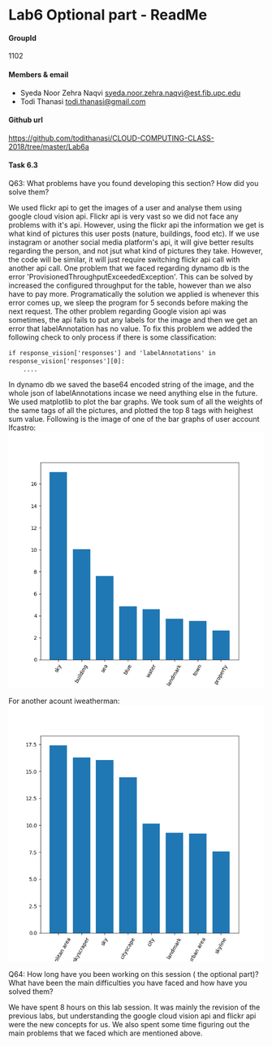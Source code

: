 # Lab6 Optional part - ReadMe

#### GroupId
1102

#### Members & email
- Syeda Noor Zehra Naqvi         <syeda.noor.zehra.naqvi@est.fib.upc.edu>
- Todi Thanasi                   <todi.thanasi@gmail.com>
                         
#### Github url
https://github.com/todithanasi/CLOUD-COMPUTING-CLASS-2018/tree/master/Lab6a

#### Task 6.3

Q63: What problems have you found developing this section? How did you solve them?

We used flickr api to get the images of a user and analyse them using google cloud vision api. Flickr api is very vast so we did not face any problems with it's api. However, using the flickr api the information we get is what kind of pictures this user posts (nature, buildings, food etc).
If we use instagram or another social media platform's api, it will give better results regarding the person, and not jsut what kind of pictures they take. However, the code will be similar, it will just require switching flickr api call with another api call.
One problem that we faced regarding dynamo db is the error 'ProvisionedThroughputExceededException'. This can be solved by increased the configured throughput for the table, however than we also have to pay more. Programatically the solution we applied is whenever this error comes up, we sleep the program for 5 seconds before making the next request. 
The other problem regarding Google vision api was sometimes, the api fails to put any labels for the image and then we get an error that labelAnnotation has no value. To fix this problem we added the following check to only process if there is some classification:

```
if response_vision['responses'] and 'labelAnnotations' in response_vision['responses'][0]:
	....
```
In dynamo db we saved the base64 encoded string of the image, and the whole json of labelAnnotations incase we need anything else in the future. 
We used matplotlib to plot the bar graphs. We took sum of all the weights of the same tags of all the pictures, and plotted the top 8 tags with heighest sum value. 
Following is the image of one of the bar graphs of user account lfcastro:
![](barchart2_lfcastro.png)

For another acount iweatherman:
![](barchart3_iweatherman.png)

Q64: How long have you been working on this session ( the optional part)? What have been the main difficulties you have faced and how have you solved them?

We have spent 8 hours on this lab session. It was mainly the revision of the previous labs, but understanding the google cloud vision api and flickr api were the new concepts for us.
We also spent some time figuring out the main problems that we faced which are mentioned above.
